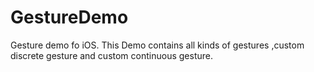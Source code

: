 # GestureDemo
Gesture demo fo iOS. This Demo contains all kinds of gestures ,custom discrete gesture and custom continuous gesture.

